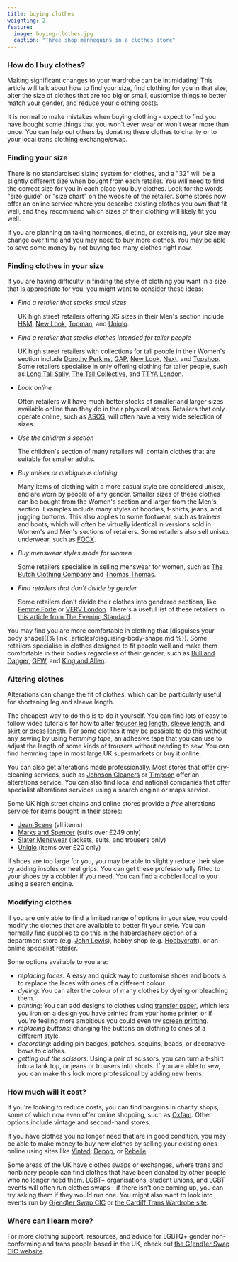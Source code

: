 ```yaml
---
title: buying clothes
weighting: 2
feature:
  image: buying-clothes.jpg
  caption: "Three shop mannequins in a clothes store"
---
```


### How do I buy clothes?

Making significant changes to your wardrobe can be intimidating! This article will talk about how to find your size, find clothing for you in that size, alter the size of clothes that are too big or small, customise things to better match your gender, and reduce your clothing costs.

It is normal to make mistakes when buying clothing - expect to find you have bought some things that you won't ever wear or won't wear more than once. You can help out others by donating these clothes to charity or to your local trans clothing exchange/swap.

### Finding your size

There is no standardised sizing system for clothes, and a "32" will be a slightly different size when bought from each retailer. You will need to find the correct size for you in each place you buy clothes. Look for the words "size guide" or "size chart" on the website of the retailer. Some stores now offer an online service where you describe existing clothes you own that fit well, and they recommend which sizes of their clothing will likely fit you well.

If you are planning on taking hormones, dieting, or exercising, your size may change over time and you may need to buy more clothes. You may be able to save some money by not buying too many clothes right now.

### Finding clothes in your size

If you are having difficulty in finding the style of clothing you want in a size that is appropriate for you, you might want to consider these ideas:

- *Find a retailer that stocks small sizes*

	UK high street retailers offering XS sizes in their Men's section include [H&M](https://www.hm.com), [New Look](https://www.newlook.com), [Topman](https://www.topman.com), and [Uniqlo](https://www.uniqlo.com).

- *Find a retailer that stocks clothes intended for taller people*

	UK high street retailers with collections for tall people in their Women's section include [Dorothy Perkins](https://www.dorothyperkins.com), [GAP](https://www.gap.co.uk/gap/women/special-sizes/the-tall-shop/), [New Look](https://www.newlook.com/uk/womens/tall-clothing/c/uk-womens-tall-clothing), [Next](https://www.next.co.uk/shop/gender-women/sizetype-tall#1_0), and [Topshop](https://www.topshop.com/en/tsuk/category/clothing-427/tall-454). Some retailers specialise in only offering clothing for taller people, such as [Long Tall Sally](https://www.longtallsally.com/), [The Tall Collective](https://thetallcollective.com), and [TTYA London](https://ttyalondon.com). 

- *Look online*

	Often retailers will have much better stocks of smaller and larger sizes available online than they do in their physical stores. Retailers that only operate online, such as [ASOS](https://www.asos.com), will often have a very wide selection of sizes.

- *Use the children's section*

	The children's section of many retailers will contain clothes that are suitable for smaller adults.

- *Buy unisex or ambiguous clothing*

	Many items of clothing with a more casual style are considered unisex, and are worn by people of any gender. Smaller sizes of these clothes can be bought from the Women's section and larger from the Men's section. Examples include many styles of hoodies, t-shirts, jeans, and jogging bottoms. This also applies to some footwear, such as trainers and boots, which will often be virtually identical in versions sold in Women's and Men's sections of retailers. Some retailers also sell unisex underwear, such as [FOCX](https://focx.co.uk/).

- *Buy menswear styles made for women*

	Some retailers specialise in selling menswear for women, such as [The Butch Clothing Company](https://www.thebutchclothingcompany.com) and [Thomas Thomas](https://www.thomasthomaslondon.com/).

- *Find retailers that don't divide by gender*

	Some retailers don't divide their clothes into gendered sections, like [Femme Forte](https://www.wearefemmeforte.com) or [VERV London](https://vervlondon.com). There's a useful list of these retailers in [this article from The Evening Standard](https://www.standard.co.uk/fashion/genderless-brands-to-know-about-a4269756.html).

You may find you are more comfortable in clothing that [disguises your body shape]({% link _articles/disguising-body-shape.md %}). Some retailers specialise in clothes designed to fit people well and make them comfortable in their bodies regardless of their gender, such as [Bull and Dagger](https://www.bullanddagger.com), [GFW](https://www.genderfreeworld.com/), and [King and Allen](https://kingandallen.co.uk/suits/lgbtq-tailoring/).

### Altering clothes

Alterations can change the fit of clothes, which can be particularly useful for shortening leg and sleeve length.

The cheapest way to do this is to do it yourself. You can find lots of easy to follow video tutorials for how to alter [trouser leg length](https://www.youtube.com/results?search_query=hem+trousers), [sleeve length](https://www.youtube.com/results?search_query=shorten+sleeves), and [skirt or dress length](https://www.youtube.com/watch?v=K8fxCcvvBvE). For some clothes it may be possible to do this without any sewing by using *hemming tape*, an adhesive tape that you can use to adjust the length of some kinds of trousers without needing to sew. You can find hemming tape in most large UK supermarkets or buy it online.
 
You can also get alterations made professionally. Most stores that offer dry-cleaning services, such as [Johnson Cleaners](https://www.johnsoncleaners.com/services/alterations-repairs/) or [Timpson](https://www.timpson.co.uk/services/clothing-repairs-alterations) offer an alterations service. You can also find local and national companies that offer specialist alterations services using a search engine or maps service.
 
Some UK high street chains and online stores provide a *free* alterations service for items bought in their stores:

- [Jean Scene](https://www.jeanscene.co.uk/free-alteration-service/) (all items)
- [Marks and Spencer](https://www.marksandspencer.com/c/help/buying-and-sizing-guides/which-stores-offer-suit-alterations-and-how-much-are-they#suitalterations) (suits over £249 only)
- [Slater Menswear](https://www.slaters.co.uk/your-order/free-alterations/) (jackets, suits, and trousers only)
- [Uniqlo](https://faq-uk.uniqlo.com/pkb_Home?id=kA13z000000Xlcs&q=alteration&l=en_US&fs=Search&pn=1) (items over £20 only)

If shoes are too large for you, you may be able to slightly reduce their size by adding insoles or heel grips. You can get these professionally fitted to your shoes by a cobbler if you need. You can find a cobbler local to you using a search engine.

### Modifying clothes

If you are only able to find a limited range of options in your size, you could modify the clothes that are available to better fit your style. You can normally find supplies to do this in the haberdashery section of a department store (e.g. [John Lewis](https://www.johnlewis.com/)), hobby shop (e.g. [Hobbycraft](https://www.hobbycraft.co.uk)), or an online specialist retailer.

Some options available to you are:

- *replacing laces*: 	A easy and quick way to customise shoes and boots is to replace the laces with ones of a different colour.
- *dyeing*: You can alter the colour of many clothes by dyeing or bleaching them.
- *printing*: You can add designs to clothes using [transfer paper](https://en.wikipedia.org/wiki/Transfer_paper), which lets you iron on a design you have printed from your home printer, or if you're feeling more ambitious you could even try [screen printing](https://www.theguardian.com/lifeandstyle/2010/may/11/how-to-screen-print-tshirts-at-home).
- *replacing buttons*: 	changing the buttons on clothing to ones of a different style.
- *decorating*: adding pin badges, patches, sequins, beads, or decorative bows to clothes.
- *getting out the scissors*:	Using a pair of scissors, you can turn a t-shirt into a tank top, or jeans or trousers into shorts. If you are able to sew, you can make this look more professional by adding new hems.

### How much will it cost?

If you're looking to reduce costs, you can find bargains in charity shops, some of which now even offer online shopping, such as [Oxfam](https://onlineshop.oxfam.org.uk/shop/second-hand-clothes). Other options include vintage and second-hand stores. 

If you have clothes you no longer need that are in good condition, you may be able to make money to buy new clothes by selling your existing ones online using sites like [Vinted](https://www.vinted.co.uk/), [Depop](https://www.depop.com/), or [Rebelle](https://www.rebelle.com).

Some areas of the UK have clothes swaps or exchanges, where trans and nonbinary people can find clothes that have been donated by other people who no longer need them. LGBT+ organisations, student unions, and LGBT events will often run clothes swaps - if there isn't one coming up, you can try asking them if they would run one. You might also want to look into events run by [G(end)er Swap CIC](https://genderswap.org/events) or [the Cardiff Trans Wardrobe site](https://www.instagram.com/cardiff_trans_wardrobe).

### Where can I learn more?

For more clothing support, resources, and advice for LGBTQ+ gender non-conforming and trans people based in the UK, check out [the G(end)er Swap CIC website](https://genderswap.org).